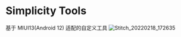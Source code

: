 # Simplicity Tools
基于 MIUI13(Android 12) 适配的自定义工具
![Stitch_20220218_172635](https://user-images.githubusercontent.com/32336368/154655285-f48817b1-6543-4450-ae7c-8006f3f98e22.jpg)
